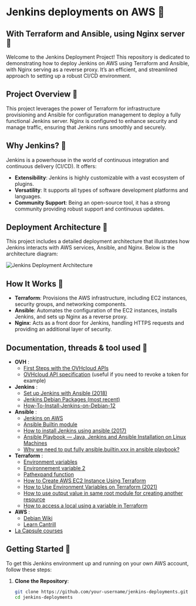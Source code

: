 # Jenkins deployments on AWS 🌸
## With Terraform and Ansible, using Nginx server 🌸

Welcome to the Jenkins Deployment Project! This repository is dedicated to demonstrating how to deploy Jenkins on AWS using Terraform and Ansible, with Nginx serving as a reverse proxy. It’s an efficient, and streamlined approach to setting up a robust CI/CD environment.

## Project Overview 🌼

This project leverages the power of Terraform for infrastructure provisioning and Ansible for configuration management to deploy a fully functional Jenkins server. Nginx is configured to enhance security and manage traffic, ensuring that Jenkins runs smoothly and securely.

## Why Jenkins? 🌷

Jenkins is a powerhouse in the world of continuous integration and continuous delivery (CI/CD). It offers:

- **Extensibility**: Jenkins is highly customizable with a vast ecosystem of plugins.
- **Versatility**: It supports all types of software development platforms and languages.
- **Community Support**: Being an open-source tool, it has a strong community providing robust support and continuous updates.

## Deployment Architecture 🌹

This project includes a detailed deployment architecture that illustrates how Jenkins interacts with AWS services, Ansible, and Nginx. Below is the architecture diagram:

![Jenkins Deployment Architecture](https://res.cloudinary.com/dhugrtkns/image/upload/v1715896366/alrdb4ptel6zunp7twtd.png)

## How It Works 🌻

- **Terraform**: Provisions the AWS infrastructure, including EC2 instances, security groups, and networking components.
- **Ansible**: Automates the configuration of the EC2 instances, installs Jenkins, and sets up Nginx as a reverse proxy.
- **Nginx**: Acts as a front door for Jenkins, handling HTTPS requests and providing an additional layer of security.

## Documentation, threads & tool used 📰

- **OVH** : 
    - [First Steps with the OVHcloud APIs](https://help.ovhcloud.com/csm/en-api-getting-started-ovhcloud-api?id=kb_article_view&sysparm_article=KB0042777)
    - [OVHcloud API specification](https://eu.api.ovh.com/console-preview/?section=%2FallDom&branch=v1) (useful if you need to revoke a token for example)
- **Jenkins** : 
    - [Set up Jenkins with Ansible (2018)](https://knowledgevault-sharing.blogspot.com/2018/03/set-up-jenkins-with-ansible.html)
    - [Jenkins Debian Packages (most recent)](https://pkg.jenkins.io/debian/)
    - [How-To-Install-Jenkins-on-Debian-12](https://gist.github.com/darinpope/b7c52280a31debbf3d19f5a9a75bdfe9)
- **Ansible** :
    - [Jenkins on AWS](https://www.jenkins.io/doc/tutorials/tutorial-for-installing-jenkins-on-AWS/)
    - [Ansible Builtin module](https://docs.ansible.com/ansible/latest/collections/ansible/builtin/index.html)
    - [How to install Jenkins using ansible (2017)](https://awsbloglink.wordpress.com/2017/11/02/how-to-install-jenkins-using-ansible/)
    - [Ansible Playbook — Java, Jenkins and Ansible Installation on Linux Machines](https://medium.com/vertisystem-platform-services/ansible-playbook-java-jenkins-and-ansible-installation-on-linux-machines-b0215032e9ae)
    - [Why we need to put fully ansible.builtin.xxx in ansible playbook?](https://learn.redhat.com/t5/Automation-Management-Ansible/Why-we-need-to-put-fully-ansible-builtin-xxx-in-ansible-playbook/td-p/27381)
- **Terraform** :
    - [Environment variables](https://developer.hashicorp.com/terraform/cli/config/environment-variables)
    - [Environnement variable 2](https://registry.terraform.io/providers/hashicorp/aws/latest/docs#environment-variables)
    - [Pathexpand function](https://developer.hashicorp.com/terraform/language/functions/pathexpand)
    - [How to Create AWS EC2 Instance Using Terraform](https://spacelift.io/blog/terraform-ec2-instance)
    - [How to Use Environment Variables on Terraform (2021)](https://medium.com/codex/how-to-use-environment-variables-on-terraform-f2ab6f95f82d)
    - [How to use output value in same root module for creating another resource](https://discuss.hashicorp.com/t/how-to-use-output-value-in-same-root-module-for-creating-another-resource/43162)
    - [How to access a local using a variable in Terraform](https://stackoverflow.com/questions/72236321/how-to-access-a-local-using-a-variable-in-terraform)
- **AWS** :
    - [Debian Wiki](https://wiki.debian.org/Cloud/AmazonEC2Image)
    - [Learn Cantrill](https://learn.cantrill.io/)
- [La Capsule courses](https://www.lacapsule.academy/)

## Getting Started 🎀

To get this Jenkins environment up and running on your own AWS account, follow these steps:

1. **Clone the Repository**:
   ```bash
   git clone https://github.com/your-username/jenkins-deployments.git
   cd jenkins-deployments

